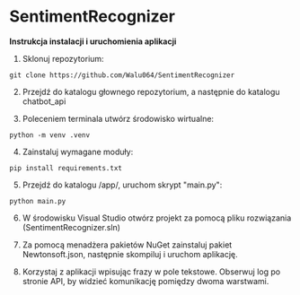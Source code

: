 # SentimentRecognizer

**Instrukcja instalacji i uruchomienia aplikacji**

1. Sklonuj repozytorium:

```
git clone https://github.com/Walu064/SentimentRecognizer
```
2. Przejdź do katalogu głownego repozytorium, a następnie do katalogu chatbot_api

3. Poleceniem terminala utwórz środowisko wirtualne:
```
python -m venv .venv
```
4. Zainstaluj wymagane moduły:
```
pip install requirements.txt
```
5. Przejdź do katalogu /app/, uruchom skrypt "main.py":
```
python main.py
```
6. W środowisku Visual Studio otwórz projekt za pomocą pliku rozwiązania (SentimentRecognizer.sln)

7. Za pomocą menadżera pakietów NuGet zainstaluj pakiet Newtonsoft.json, następnie skompiluj i uruchom aplikację.

8. Korzystaj z aplikacji wpisując frazy w pole tekstowe. Obserwuj log po stronie API, by widzieć komunikację pomiędzy dwoma warstwami.
